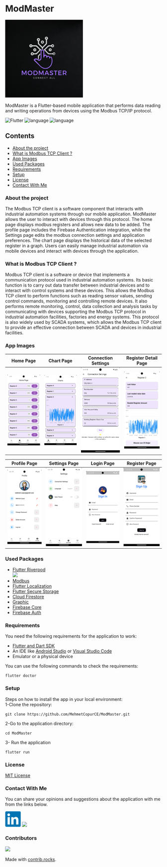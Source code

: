 # ModMaster

<img src="assets/icons/app_icon.png" width="250">

ModMaster is a Flutter-based mobile application that performs data reading and writing operations from devices using the Modbus TCP/IP protocol.


![Flutter](https://img.shields.io/badge/flutter-%2302569B?style=plastic&logo=flutter&logoColor=white) <img src="https://img.shields.io/badge/api-21+-red?style=plastic&logo=android" alt="language"> <img src="https://img.shields.io/badge/architecture-mvvm-yellow?style=plastic" alt="language">

## Contents

- [About the project](#about-the-project)
- [What is Modbus TCP Client ?](#what-is-modbus-tcp-client-)
- [App Images](#app-images)
- [Used Packages](#used-packages)
- [Requirements](#requirements)
- [Setup](#setup)
- [License](#license)
- [Contact With Me](#contact-with-me)


### About the project

The Modbus TCP client is a software component that interacts with industrial automation systems through our mobile application. ModMaster allows the user to interact with devices through this protocol. The home page displays modbus registers and allows new data to be added. The profile page includes the Firebase Authentication integration, while the Settings page edits the modbus connection settings and application preferences. The chart page displays the historical data of the selected register in a graph. Users can easily manage industrial automation via mobile devices and interact with devices through the application.


<!--
settings_page.png
connection_settings.png
| Register Detail Page | Login Page | Connection Settings Page |
|-----------|-----------|-----------|
| <img src="assets/app_images/register_detail_page.jpg" width="200"> | <img src="assets/app_images/chart_page.jpg" width="200"> | <img src="assets/app_images/connection_settings.png" width="200"> | 
-->


### What is Modbus TCP Client ?

Modbus TCP client is a software or device that implements a communication protocol used in industrial automation systems. Its basic function is to carry out data transfer between industrial devices and to interact with control systems and these devices. This allows the Modbus TCP client to perform functions such as reading sensor values, sending control commands, monitoring and controlling remote devices. It also performs remote monitoring, control, data collection and analysis tasks by communicating with devices supporting the Modbus TCP protocol in industrial automation facilities, factories and energy systems. This protocol is also widely used by SCADA systems, which allows the Modbus TCP client to provide an effective connection between SCADA and devices in industrial facilities.


### App Images

| Home Page | Chart Page | Connection Settings | Register Detail Page |
|-----------|-----------|-----------|-----------|
| <img src="assets/app_images/home_page.jpg" width="180"> | <img src="assets/app_images/chart_page.jpg" width="180"> | <img src="assets/app_images/connection_settings.png" width="180"> | <img src="assets/app_images/register_detail_page.jpg" width="180"> |


| Profile Page | Settings Page | Login Page | Register Page |
|-----------|-----------|-----------|-----------|
| <img src="assets/app_images/profile_page.png" width="180"> | <img src="assets/app_images/settings_page.png" width="180"> | <img src="assets/app_images/login_page.png" width="180"> | <img src="assets/app_images/register_page.png" width="180"> |

### Used Packages
- [Flutter Riverpod](https://pub.dev/packages/flutter_riverpod) <br>
  <img src="https://github.com/rrousselGit/riverpod/blob/master/resources/icon/Facebook%20Cover%20A.png?raw=true" width="250"> <br>
- [Modbus](https://pub.dev/packages/modbus) <br>
- [Flutter Localization](https://pub.dev/packages/flutter_localization) <br>
- [Flutter Secure Storage](https://pub.dev/packages/flutter_secure_storage) <br>
- [Cloud Firestore](https://pub.dev/packages/cloud_firestore) <br>
- [Graphic](https://pub.dev/packages/graphic) <br>
- [Firebase Core](https://pub.dev/packages/firebase_core) <br>
- [Firebase Auth](https://pub.dev/packages/firebase_auth) <br>


### Requirements

You need the following requirements for the application to work:

- [Flutter and Dart SDK](https://docs.flutter.dev/get-started/install)
- An IDE like [Android Studio](https://developer.android.com/studio) or [Visual Studio Code](https://code.visualstudio.com/download)
- Emulator or a physical device


You can use the following commands to check the requirements:

```
flutter doctor
```
### Setup
Steps on how to install the app in your local environment:<br>
1-Clone the repository:
```
git clone https://github.com/MehmetCopurCE/ModMaster.git
```

2-Go to the application directory:
```
cd ModMaster
```
3- Run the application
```
flutter run
```

### License

[MIT License](LICENSE)

### Contact With Me

You can share your opinions and suggestions about the application with me from the links below.

[<img src="assets/images/LinkedIn_logo.png" width="50">](https://www.linkedin.com/in/m-copur/) <a href="mailto:mhmtcpr120@gmail.com?"><img src="https://img.shields.io/badge/gmail-%23DD0031.svg?&style=for-the-badge&logo=gmail&logoColor=white" height = "50"/></a>


### Contributors

<a href="https://github.com/MehmetCopurCE/ModMaster/graphs/contributors">
  <img src="https://contrib.rocks/image?repo=MehmetCopurCE/ModMaster" />
</a>

Made with [contrib.rocks](https://contrib.rocks).
